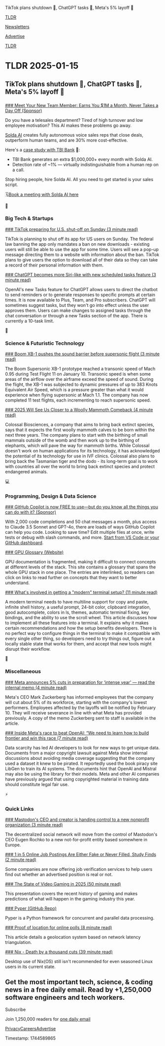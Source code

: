 TikTok plans shutdown 📱, ChatGPT tasks 📝, Meta's 5% layoff 💼

[TLDR](/)

[Newsletters](/newsletters)

[Advertise](https://advertise.tldr.tech/)

[TLDR](/)

# TLDR 2025-01-15

## TikTok plans shutdown 📱, ChatGPT tasks 📝, Meta's 5% layoff 💼

### 

[### Meet Your New Team Member: Earns You $1M a Month, Never Takes a Day Off (Sponsor)](https://solda.ai/?utm_source=email&amp;utm_medium=email&amp;utm_campaign=tldr_primary)

Do you have a telesales department? Tired of high turnover and low employee motivation? This AI makes these problems go away.

[Solda AI](https://solda.ai/?utm_source=email&utm_medium=email&utm_campaign=tldr_primary) creates fully autonomous voice sales reps that close deals, outperform human teams, and are 30% more cost-effective.

Here's a [case study with TBI Bank](https://www.linkedin.com/posts/solda-ai_solda-ai-created-over-1m-in-additional-activity-7265018973555970048-3nPx/) 🚀:

* TBI Bank generates an extra $1,000,000+ every month with Solda AI.
* Detection rate of ~1% — virtually indistinguishable from a human rep on a call.

Stop hiring people, hire Solda AI. All you need to get started is your sales script.

🗓️[Book a meeting with Solda AI here](https://calendly.com/andrew-solda/30min)

📱

### Big Tech & Startups

[### TikTok preparing for U.S. shut-off on Sunday (3 minute read)](https://www.yahoo.com/news/tiktok-preparing-us-shut-off-041323685.html?utm_source=tldrnewsletter)

TikTok is planning to shut off its app for US users on Sunday. The federal law banning the app only mandates a ban on new downloads - existing users will still be able to use the app for some time. Users will see a pop-up message directing them to a website with information about the ban. TikTok plans to give users the option to download all of their data so they can take a record of their personal information with them.

[### ChatGPT becomes more Siri-like with new scheduled tasks feature (3 minute read)](https://arstechnica.com/ai/2025/01/chatgpt-becomes-more-siri-like-with-new-scheduled-tasks-feature/?utm_source=tldrnewsletter)

OpenAI's new Tasks feature for ChatGPT allows users to direct the chatbot to send reminders or to generate responses to specific prompts at certain times. It is now available to Plus, Team, and Pro subscribers. ChatGPT will sometimes suggest tasks, but they won't go into effect unless the user approves them. Users can make changes to assigned tasks through the chat conversation or through a new Tasks section of the app. There is currently a 10-task limit.

🚀

### Science & Futuristic Technology

[### Boom XB-1 pushes the sound barrier before supersonic flight (3 minute read)](https://newatlas.com/aircraft/boom-xb-1-pushes-sound-barrier-before-supersonic-flight/?utm_source=tldrnewsletter)

The Boom Supersonic XB-1 prototype reached a transonic speed of Mach 0.95 during Test Flight 11 on January 10. Transonic speed is when some areas of the airflow over the airframe exceed the speed of sound. During the flight, the XB-1 was subjected to dynamic pressures of up to 383 Knots Equivalent Air Speed, which is a pressure greater than what it would experience when flying supersonic at Mach 1.1. The company has now completed 11 test flights, each incrementing to reach supersonic speed.

[### 2025 Will See Us Closer to a Woolly Mammoth Comeback (4 minute read)](https://www.newsweek.com/mammoth-rebirth-closer-2025-2013980?utm_source=tldrnewsletter)

Colossal Biosciences, a company that aims to bring back extinct species, says that it expects the first woolly mammoth calves to be born within the next three years. The company plans to start with the birthing of small mammals outside of the womb and then work up to the birthing of elephants, which will pave the way for mammoth births. While Colossal doesn't work on human applications for its technology, it has acknowledged the potential of its technology for use in IVF clinics. Colossal also plans to bring back the Tasmanian tiger and the dodo - its long-term goal is to work with countries all over the world to bring back extinct species and protect endangered animals.

💻

### Programming, Design & Data Science

[### GitHub Copilot is now FREE to use—but do you know all the things you can do with it? (Sponsor)](https://github.com/features/copilot?utm_campaign=copilot_free_jan_tl_dr_newsletter&amp;utm_medium=newsletter&amp;utm_source=Newsletter)

With 2,000 code completions and 50 chat messages a month, plus access to Claude 3.5 Sonnet and GPT-4o, there are loads of ways GitHub Copilot can help you code. Looking to save time? Edit multiple files at once, write tests or debug with slash commands, and more. [Start from VS Code or your GitHub dashboard](https://github.com/features/copilot?utm_campaign=copilot_free_jan_tl_dr_newsletter&utm_medium=newsletter&utm_source=Newsletter).

[### GPU Glossary (Website)](https://modal.com/gpu-glossary/readme?utm_source=tldrnewsletter)

GPU documentation is fragmented, making it difficult to connect concepts at different levels of the stack. This site contains a glossary that spans the whole GPU stack in one place. The entries are interlinked, so readers can click on links to read further on concepts that they want to better understand.

[### What's involved in getting a "modern" terminal setup? (11 minute read)](https://jvns.ca/blog/2025/01/11/getting-a-modern-terminal-setup/?utm_source=tldrnewsletter)

A modern terminal needs to have multiline support for copy and paste, infinite shell history, a useful prompt, 24-bit color, clipboard integration, good autocomplete, colors in ls, themes, automatic terminal fixing, key bindings, and the ability to use the scroll wheel. This article discusses how to implement all these features into a terminal. It explains why it makes certain recommendations and how the setup benefits developers. There is no perfect way to configure things in the terminal to make it compatible with every single other thing, so developers need to try things out, figure out a locally stable state that works for them, and accept that new tools might disrupt their workflow.

🎁

### Miscellaneous

[### Meta announces 5% cuts in preparation for ‘intense year' — read the internal memo (4 minute read)](https://www.cnbc.com/2025/01/14/meta-targeting-lowest-performing-employees-in-latest-round-of-layoffs.html?utm_source=tldrnewsletter)

Meta's CEO Mark Zuckerberg has informed employees that the company will cut about 5% of its workforce, starting with the company's lowest performers. Employees affected by the layoffs will be notified by February 10. They will receive severance in line with what Meta has provided previously. A copy of the memo Zuckerberg sent to staff is available in the article.

[### Inside Meta's race to beat OpenAI: “We need to learn how to build frontier and win this race (7 minute read)](https://www.theverge.com/2025/1/14/24343692/meta-lawsuit-copyright-lawsuit-llama-libgen?utm_source=tldrnewsletter)

Data scarcity has led AI developers to look for new ways to get unique data. Documents from a major copyright lawsuit against Meta show internal discussions about avoiding media coverage suggesting that the company used a dataset it knew to be pirated. It reportedly used the book piracy site LibGen to train its AI systems. The documents hint that OpenAI and Mistral may also be using the library for their models. Meta and other AI companies have previously argued that using copyrighted material in training data should constitute legal fair use.

⚡

### Quick Links

[### Mastodon's CEO and creator is handing control to a new nonprofit organization (3 minute read)](https://www.theverge.com/2025/1/13/24342603/mastodon-non-profit-ownership-ceo-eugen-rochko?utm_source=tldrnewsletter)

The decentralized social network will move from the control of Mastodon's CEO Eugen Rochko to a new not-for-profit entity based somewhere in Europe.

[### 1 in 5 Online Job Postings Are Either Fake or Never Filled, Study Finds (2 minute read)](https://gizmodo.com/1-in-5-online-job-postings-are-either-fake-or-never-filled-study-finds-2000549706?utm_source=tldrnewsletter)

Some companies are now offering job verification services to help users find out whether an advertised position is real or not.

[### The State of Video Gaming in 2025 (50 minute read)](https://www.matthewball.co/all/stateofvideogaming2025?utm_source=tldrnewsletter)

This presentation covers the recent history of gaming and makes predictions of what will happen in the gaming industry this year.

[### Pyper (GitHub Repo)](https://github.com/pyper-dev/pyper?utm_source=tldrnewsletter)

Pyper is a Python framework for concurrent and parallel data processing.

[### Proof of location for online polls (8 minute read)](https://ip-vote.com/geolocation_via_latency.html?utm_source=tldrnewsletter)

This article details a geolocation system based on network latency triangulation.

[### Nix - Death by a thousand cuts (39 minute read)](https://www.dgt.is/blog/2025-01-10-nix-death-by-a-thousand-cuts/?utm_source=tldrnewsletter)

Desktop use of Nix(OS) still isn't recommended for even seasoned Linux users in its current state.

## Get the most important tech, science, & coding news in a free daily email. Read by +1,250,000 software engineers and tech workers.

Subscribe

Join 1,250,000 readers for [one daily email](/api/latest/tech)

[Privacy](/privacy)[Careers](https://jobs.ashbyhq.com/tldr.tech)[Advertise](/tech/advertise)

Timestamp: 1744589865
